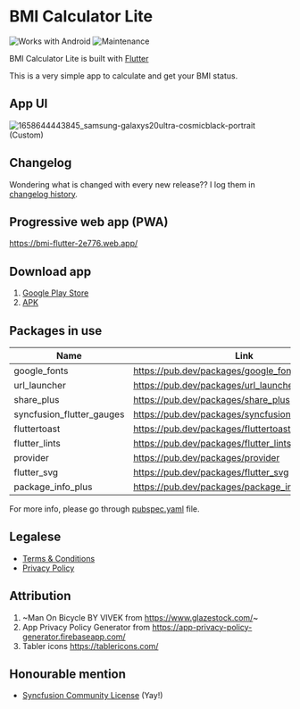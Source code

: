 # BMI Calculator Lite

![Works with Android](https://img.shields.io/badge/Works_with-Android-green?style=flat-square)
![Maintenance](https://img.shields.io/maintenance/yes/2022)

BMI Calculator Lite is built with [Flutter](https://flutter.dev/)

This is a very simple app to calculate and get your BMI status.

## App UI

![1658644443845_samsung-galaxys20ultra-cosmicblack-portrait (Custom)](https://user-images.githubusercontent.com/60868965/180635640-890947cd-cea4-4252-9b3d-feeb03794736.png)

## Changelog

Wondering what is changed with every new release?? I log them in [changelog history](https://telegra.ph/Changelogs---BMI-Calculator-Lite-07-21).

## Progressive web app (PWA)

https://bmi-flutter-2e776.web.app/

## Download app

1. [Google Play Store](https://play.google.com/store/apps/details?id=live.iqfareez.bmicalculator)
2. [APK](https://github.com/iqfareez/bmi_calculator/releases)

## Packages in use

| Name                      | Link                                               |
| ------------------------- | -------------------------------------------------- |
| google_fonts              | https://pub.dev/packages/google_fonts              |
| url_launcher              | https://pub.dev/packages/url_launcher              |
| share_plus                | https://pub.dev/packages/share_plus                |
| syncfusion_flutter_gauges | https://pub.dev/packages/syncfusion_flutter_gauges |
| fluttertoast              | https://pub.dev/packages/fluttertoast              |
| flutter_lints             | https://pub.dev/packages/flutter_lints             |
| provider                  | https://pub.dev/packages/provider                  |
| flutter_svg               | https://pub.dev/packages/flutter_svg               |
| package_info_plus         | https://pub.dev/packages/package_info_plus         |

For more info, please go through [pubspec.yaml](./pubspec.yaml) file.

## Legalese

- [Terms & Conditions](https://telegra.ph/TC---BMI-Calculator-Lite-07-21)
- [Privacy Policy](https://telegra.ph/Privacy-Policy---BMI-Calculator-Lite-07-21)

## Attribution

1. ~Man On Bicycle BY VIVEK from https://www.glazestock.com/~
2. App Privacy Policy Generator from https://app-privacy-policy-generator.firebaseapp.com/
3. Tabler icons https://tablericons.com/

## Honourable mention

- [Syncfusion Community License](https://www.syncfusion.com/products/communitylicense) (Yay!)
